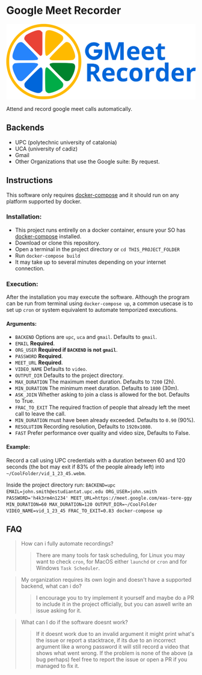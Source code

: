 # Google Meet Recorder
<img src="./logo.svg" alt="Google Meet Recorder logo" height="200"/><p>Attend and record google meet calls automatically.</p>
## Backends
 - UPC (polytechnic university of catalonia)
 - UCA (university of cadiz)
 - Gmail
 - Other Organizations that use the Google suite: By request.
## Instructions
This software only requires [docker-compose](https://docs.docker.com/compose/install "Install docker-compose") and it should run on any platform supported by docker.
### Installation:
 - This project runs entirelly on a docker container, ensure your SO has [docker-compose](https://docs.docker.com/compose/install "Install docker-compose") installed.
 - Download or clone this repository.
 - Open a terminal in the project directory or `cd THIS_PROJECT_FOLDER`
 - Run `docker-compose build`
 - It may take up to several minutes depending on your internet connection.
### Execution:
After the installation you may execute the software. Although the program
can be run from terminal using `docker-compose up`, a common usecase is to set up `cron` or system equivalent
to automate temporized executions.
#### Arguments:
 - `BACKEND` Options are `upc`, `uca` and `gmail`. Defaults to `gmail`.
 - `EMAIL` **Required**.
 - `ORG_USER` **Required if `BACKEND` is not `gmail`**.
 - `PASSWORD` **Required**.
 - `MEET_URL` **Required**.
 - `VIDEO_NAME` Defaults to `video`.
 - `OUTPUT_DIR` Defaults to the project directory.
 - `MAX_DURATION` The maximum meet duration. Defaults to `7200` (2h).
 - `MIN_DURATION` The minimum meet duration. Defaults to `1800` (30m).
 - `ASK_JOIN` Whether asking to join a class is allowed for the bot. Defaults to True.
 - `FRAC_TO_EXIT` The required fraction of people that already left the meet call to leave the call. 
 - `MIN_DURATION` must have been already exceeded. Defaults to `0.90` (90%).
 - `RESOLUTION` Recording resolution, Defaults to `1920x1080`.
 - `FAST` Prefer performance over quality and video size, Defaults to False.

#### Example:
Record a call using UPC credentials with a duration between 60 and 120 seconds (the bot may exit if 83% of the people already left) into `~/CoolFolder/vid_1_23_45.webm`.

Inside the project directory run:
`BACKEND=upc EMAIL=john.smith@estudiantat.upc.edu ORG_USER=john.smith PASSWORD='h4k3rm4n1234' MEET_URL=https://meet.google.com/eas-tere-ggy MIN_DURATION=60 MAX_DURATION=120 OUTPUT_DIR=~/CoolFolder VIDEO_NAME=vid_1_23_45 FRAC_TO_EXIT=0.83 docker-compose up`

## FAQ
> How can i fully automate recordings?
>> There are many tools for task scheduling, for Linux you may want to check `cron`, for MacOS either `launchd` or `cron` and for Windows `Task Scheduler`.

> My organization requires its own login and doesn't have a supported backend, what can i do?
>> I encourage you to try implement it yourself and maybe do a PR to include it in the project officially, but you can aswell write an issue asking for it.

> What can I do if the software doesnt work?
>> If it doesnt work due to an invalid argument it might print what's the issue or report a stacktrace, if its due to an incorrect argument like a wrong password it will still record a video that shows what went wrong. If the problem is none of the above (a bug perhaps) feel free to report the issue or open a PR if you managed to fix it. 
